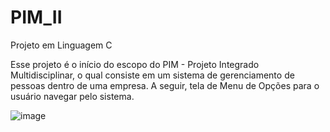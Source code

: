 # PIM_II
Projeto em Linguagem C

Esse projeto é o início do escopo do PIM - Projeto Integrado Multidisciplinar, o qual consiste em um sistema de gerenciamento de pessoas dentro de uma empresa.
A seguir, tela de Menu de Opções para o usuário navegar pelo sistema.

![image](https://user-images.githubusercontent.com/91090975/196177591-9a315d00-2b14-4c35-8daf-b8141e7e522f.png)

